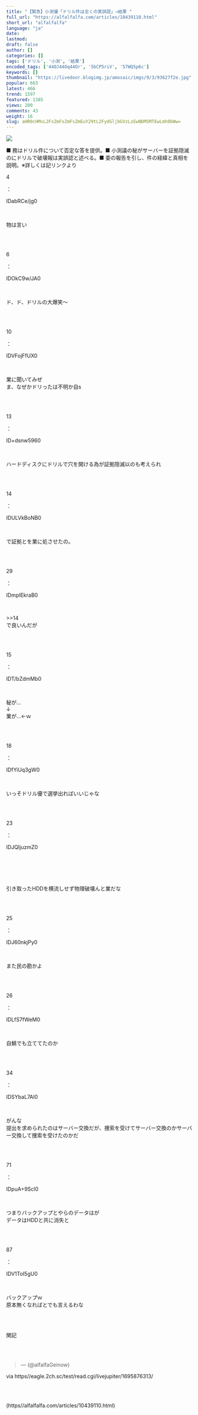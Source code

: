 ```yaml
---
title: "【緊急】小渕優「ドリル件は全くの実誤認」→結果 "
full_url: "https://alfalfalfa.com/articles/10439110.html"
short_url: "alfalfalfa"
language: "ja"
date: 
lastmod: 
draft: false
author: []
categories: []
tags: ['ドリル', '小渕', '結果']
encoded_tags: ['44OJ44Oq44Or', '5bCP5riV', '57WQ5p6c']
keywords: []
thumbnail: "https://livedoor.blogimg.jp/amosaic/imgs/9/3/93627f2e.jpg"
popular: 663
latest: 466
trend: 1597
featured: 1385
views: 200
comments: 43
weight: 16
slug: aHR0cHMvL2FsZmFsZmFsZmEuY29tL2FydGljbGVzLzEwNDM5MTEwLmh0bWw=
---
```


![](https://livedoor.blogimg.jp/amosaic/imgs/9/3/93627f2e.jpg)

<div><p>■ 務はドリル件について否定な答を提供。■ 小渕議の秘がサーバーを証拠隠滅のにドリルで破壊報は実誤認と述べる。■ 委の報告を引し、件の経緯と真相を説明。※詳しくは記リンクより</p><p class='res_info'><p class='res_num'>4</p>：<p class='res_name'></p><p class='res_matome'><p class='res_id'>IDabRCe/jg0</p></p></p><br> <p class='res_body'>物は言い</p><br> <br> <p class='res_info'><p class='res_num'>6</p>：<p class='res_name'></p><p class='res_matome'><p class='res_id'>IDOkC9w/JA0</p></p></p><br> <p class='res_body'>ド、ド、ドリルの大爆笑～</p><br> <br> <p class='res_info'><p class='res_num'>10</p>：<p class='res_name'></p><p class='res_matome'><p class='res_id'>IDVFojFfUX0</p></p></p><br> <p class='res_body'>業に聞いてみぜ<br> ま、なぜかドリったは不明か自s</p><br> <br> <p class='res_info'><p class='res_num'>13</p>：<p class='res_name'></p><p class='res_matome'><p class='res_id'>ID+dsnw5960</p></p></p><br> <p class='res_body'>ハードディスクにドリルで穴を開ける為が証拠隠滅以のも考えられ</p><br> <br> <p class='res_info'><p class='res_num'>14</p>：<p class='res_name'></p><p class='res_matome'><p class='res_id'>IDULVkBoNB0</p></p></p><br> <p class='res_body_r1'>で証拠とを業に処させたの。</p><br> <br> <p class='res_info'><p class='res_num'>29</p>：<p class='res_name'></p><p class='res_matome'><p class='res_id'>IDmpIEkraB0</p></p></p><br> <p class='res_body_r2'>>>14<br> で良いんだが</p><br> <br> <p class='res_info'><p class='res_num'>15</p>：<p class='res_name'></p><p class='res_matome'><p class='res_id'>IDT/bZdmMb0</p></p></p><br> <p class='res_body'>秘が…<br> ↓<br> 業が…←ｗ</p><br> <br> <p class='res_info'><p class='res_num'>18</p>：<p class='res_name'></p><p class='res_matome'><p class='res_id'>IDfYiUq3gW0</p></p></p><br> <p class='res_body'>いっそドリル優で選挙出ればいいじゃな</p><br> <br> <p class='res_info'><p class='res_num'>23</p>：<p class='res_name'></p><p class='res_matome'><p class='res_id'>IDJQIjuzmZ0</p></p></p><br> <br> <p class='in_ads'></p><br> <p>引き取ったHDDを横流しせず物理破壊んと業だな</p><br> <br> <p class='res_info'><p class='res_num'>25</p>：<p class='res_name'></p><p class='res_matome'><p class='res_id'>IDJ60nkjPy0</p></p></p><br> <p class='res_body'>また民の勘かよ</p><br> <br> <p class='res_info'><p class='res_num'>26</p>：<p class='res_name'></p><p class='res_matome'><p class='res_id'>IDLfS7fWeM0</p></p></p><br> <p class='res_body'>自鯖でも立ててたのか</p><br> <br> <p class='res_info'><p class='res_num'>34</p>：<p class='res_name'></p><p class='res_matome'><p class='res_id'>IDSYbaL7AI0</p></p></p><br> <p class='res_body'>がんな<br> 提出を求められたのはサーバー交換だが、捜索を受けてサーバー交換のかサーバー交換して捜索を受けたのかだ</p><br> <br> <p class='res_info'><p class='res_num'>71</p>：<p class='res_name'></p><p class='res_matome'><p class='res_id'>IDpuA+9Scl0</p></p></p><br> <p class='res_body'>つまりバックアップとやらのデータはが<br> データはHDDと共に消失と</p><br> <br> <p class='res_info'><p class='res_num'>87</p>：<p class='res_name'></p><p class='res_matome'><p class='res_id'>IDV1ToI5gU0</p></p></p><br> <p class='res_body'>バックアップｗ<br> 原本無くなればとでも言えるわな</p><br> <br> <p id='related-title'>関記</p><br> <br> <p class='in_ads'></p><blockquote class='twitter-tweet'><p lang='und' dir='ltr'></p> — (@alfalfaGeinow) <a href='https//twitter.com/alfalfaGeinow/status/1707266893718114403/'></a></blockquote><p class='via'>via https//eagle.2ch.sc/test/read.cgi/livejupiter/1695876313/</p><br> <br> </div>

(https//alfalfalfa.com/articles/10439110.html)
